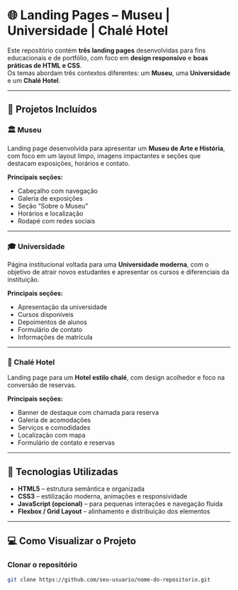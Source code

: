 # 🌐 Landing Pages – Museu | Universidade | Chalé Hotel

Este repositório contém **três landing pages** desenvolvidas para fins educacionais e de portfólio, com foco em **design responsivo** e **boas práticas de HTML e CSS**.  
Os temas abordam três contextos diferentes: um **Museu**, uma **Universidade** e um **Chalé Hotel**.

---

## 🎨 Projetos Incluídos

### 🏛️ Museu
Landing page desenvolvida para apresentar um **Museu de Arte e História**, com foco em um layout limpo, imagens impactantes e seções que destacam exposições, horários e contato.

**Principais seções:**
- Cabeçalho com navegação
- Galeria de exposições
- Seção “Sobre o Museu”
- Horários e localização
- Rodapé com redes sociais

---

### 🎓 Universidade
Página institucional voltada para uma **Universidade moderna**, com o objetivo de atrair novos estudantes e apresentar os cursos e diferenciais da instituição.

**Principais seções:**
- Apresentação da universidade
- Cursos disponíveis
- Depoimentos de alunos
- Formulário de contato
- Informações de matrícula

---

### 🏡 Chalé Hotel
Landing page para um **Hotel estilo chalé**, com design acolhedor e foco na conversão de reservas.

**Principais seções:**
- Banner de destaque com chamada para reserva
- Galeria de acomodações
- Serviços e comodidades
- Localização com mapa
- Formulário de contato e reservas

---

## 🧠 Tecnologias Utilizadas

- **HTML5** – estrutura semântica e organizada  
- **CSS3** – estilização moderna, animações e responsividade  
- **JavaScript (opcional)** – para pequenas interações e navegação fluida  
- **Flexbox / Grid Layout** – alinhamento e distribuição dos elementos  

---

## 💻 Como Visualizar o Projeto

###  Clonar o repositório
```bash
git clone https://github.com/seu-usuario/nome-do-repositorio.git
